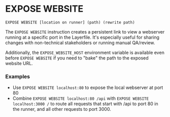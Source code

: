 # EXPOSE WEBSITE

`EXPOSE WEBSITE [location on runner] (path) (rewrite path)`

The `EXPOSE WEBSITE` instruction creates a persistent link to view a webserver running at a specific port in the Layerfile. It's especially useful for sharing changes with non-technical stakeholders or running manual QA/review.

Additionally, the `EXPOSE_WEBSITE_HOST` environment variable is available even before `EXPOSE WEBSITE` if you need to "bake" the path to the exposed website URL.

### Examples

- Use `EXPOSE WEBSITE localhost:80` to expose the local webserver at port 80
- Combine `EXPOSE WEBSITE localhost:80 /api` with `EXPOSE WEBSITE localhost:3000 /` to route all requests that start with /api to port 80 in the runner, and all other requests to port 3000.
